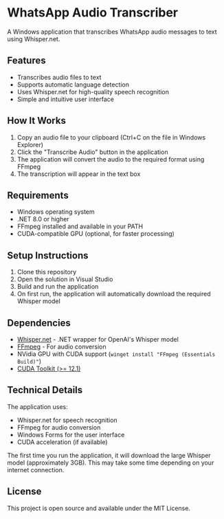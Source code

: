 # WhatsApp Audio Transcriber

A Windows application that transcribes WhatsApp audio messages to text using Whisper.net.

## Features

- Transcribes audio files to text
- Supports automatic language detection
- Uses Whisper.net for high-quality speech recognition
- Simple and intuitive user interface

## How It Works

1. Copy an audio file to your clipboard (Ctrl+C on the file in Windows Explorer)
2. Click the "Transcribe Audio" button in the application
3. The application will convert the audio to the required format using FFmpeg
4. The transcription will appear in the text box

## Requirements

- Windows operating system
- .NET 8.0 or higher
- FFmpeg installed and available in your PATH
- CUDA-compatible GPU (optional, for faster processing)

## Setup Instructions

1. Clone this repository
2. Open the solution in Visual Studio
3. Build and run the application
4. On first run, the application will automatically download the required Whisper model

## Dependencies

- [Whisper.net](https://github.com/sandrohanea/whisper.net) - .NET wrapper for OpenAI's Whisper model
- [FFmpeg](https://ffmpeg.org/) - For audio conversion
- NVidia GPU with CUDA support (`winget install "FFmpeg (Essentials Build)"`)
- [CUDA Toolkit (>= 12.1)](https://developer.nvidia.com/cuda-downloads)

## Technical Details

The application uses:

- Whisper.net for speech recognition
- FFmpeg for audio conversion
- Windows Forms for the user interface
- CUDA acceleration (if available)

The first time you run the application, it will download the large Whisper model (approximately 3GB). This may take some time depending on your internet connection.

## License

This project is open source and available under the MIT License.
